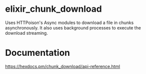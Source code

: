 # elixir_chunk_download
Uses HTTPoison's Async modules to download a file in chunks asynchronously. It also uses background processes to execute the download streaming.

# Documentation
https://hexdocs.pm/chunk_download/api-reference.html
